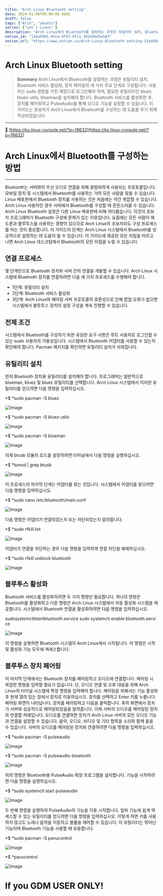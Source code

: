 ```yaml
---
title: "Arch Linux Bluetooth setting"
date: 2024-01-08T00:00:00.000Z
draft: false
tags: ["Arch", "ubuntu"]
series: ["Let's Linux!"]
description: "Arch Linux에서 Bluetooth를 설정하는 과정은 유틸리티 설치, Bluetooth 서비스 활성화, 장치 페어링의 세 가지 주요 단계로 구성됩니다. 사용자는 sudo 권한을 가진 계정으로 로그인해야 하며, 필요한 유틸리티인 bluez, bluez-utils, blueman을 설치해야 합니다. Bluetooth 서비스를 활성화한 후, 장치를 페어링하고 PulseAudio를 통해 오디오 기능을 설정할 수 있습니다. 이 가이드는 초보자가 Arch Linux에서 Bluetooth를 구성하는 데 도움을 주기 위해 작성되었습니다."
notion_id: "134a9801-45ca-4f93-8fc1-382d46d5a583"
notion_url: "https://www.notion.so/Arch-Linux-Bluetooth-setting-134a980145ca4f938fc1382d46d5a583"
---
```


# Arch Linux Bluetooth setting

> **Summary**
> Arch Linux에서 Bluetooth를 설정하는 과정은 유틸리티 설치, Bluetooth 서비스 활성화, 장치 페어링의 세 가지 주요 단계로 구성됩니다. 사용자는 sudo 권한을 가진 계정으로 로그인해야 하며, 필요한 유틸리티인 bluez, bluez-utils, blueman을 설치해야 합니다. Bluetooth 서비스를 활성화한 후, 장치를 페어링하고 PulseAudio를 통해 오디오 기능을 설정할 수 있습니다. 이 가이드는 초보자가 Arch Linux에서 Bluetooth를 구성하는 데 도움을 주기 위해 작성되었습니다.

---

🔗 [https://ko.linux-console.net/?p=16632](https://ko.linux-console.net/?p=16632)

# **Arch Linux에서 Bluetooth를 구성하는 방법**

---

Bluetooth는 서버와의 무선 오디오 연결을 위해 광범위하게 사용되는 프로토콜입니다. 모바일 장치 및 시스템에서 Bluetooth를 사용하는 거의 모든 사람을 찾을 수 있습니다. Linux 배포판에서 Bluetooth 장치를 사용하는 것은 처음에는 약간 복잡할 수 있습니다. Arch Linux 사용자인 경우 서버에서 Bluetooth를 구성할 때 혼란스러울 수 있습니다. Arch Linux Bluetooth 설정은 다른 Linux 배포판에 비해 까다롭습니다. 이것이 초보자 프로그래머가 Bluetooth 구성에 문제가 있는 이유입니다. 요즘에는 모든 사람이 헤드폰과 블루투스를 사용하는 경향이 있으므로 Arch Linux의 초보자라도 구성 프로세스를 아는 것이 중요합니다. 이 가이드의 단계는 Arch Linux 시스템에서 Bluetooth를 성공적으로 설정하는 데 도움이 될 수 있습니다. 이 가이드에 제공된 모든 지침을 따르고 나면 Arch Linux 데스크탑에서 Bluetooth의 모든 이점을 누릴 수 있습니다.

## **연결 프로세스**

몇 단계만으로 Bluetooth 장치와 서버 간의 연결을 개발할 수 있습니다. Arch Linux 시스템에 Bluetooth 장치를 연결하려면 다음 세 가지 프로세스를 수행해야 합니다.

- 1단계: 유틸리티 설치
- 2단계: Bluetooth 서비스 활성화
- 3단계: Arch Linux와 페어링
서버 프로토콜의 호환성으로 인해 팝업 오류가 없으면 시스템에서 블루투스 장치의 설정 구성을 계속 진행할 수 있습니다.

## **전제 조건**

시스템에서 Bluetooth를 구성하기 위한 유일한 요구 사항은 루트 사용자로 로그인할 수 있는 sudo 사용자의 가용성입니다. 시스템에서 Bluetooth 어댑터를 사용할 수 있는지 확인해야 합니다. Pacman 패키지를 확인하면 유틸리티 설치가 쉬워집니다.

## **유틸리티 설치**

먼저 Bluetooth 장치용 유틸리티를 설치해야 합니다. 프로그래머는 일반적으로 blueman, bluez 및 bluez 유틸리티를 선택합니다. Arch Linux 시스템에서 이러한 유틸리티를 얻으려면 다음 명령을 입력하십시오.

*$ *sudo pacman -S bluez

![Image](image_ba8cf8365c05.jpg)

*$ *sudo pacman -S bluez-utils

![Image](image_89dbd1e94666.jpg)

*$ *sudo pacman -S blueman

![Image](image_44c514c3f235.jpg)

이제 btusb 모듈의 로드를 설정하려면 터미널에서 다음 명령을 실행하십시오.

*$ *lsmod | grep btusb

![Image](image_6ffafa15465d.jpg)

이 프로세스의 마지막 단계는 어댑터를 찾는 것입니다. 시스템에서 어댑터를 찾으려면 다음 명령을 입력하십시오.

*$ *sudo nano /etc/bluetooth/main.conf

![Image](image_f7ad3a8dea03.jpg)

다음 명령은 어댑터가 연결되었는지 또는 차단되었는지 알려줍니다.

*$ *sudo rfkill list

![Image](image_63588c5e7fe6.jpg)

어댑터가 연결을 차단하는 경우 다음 명령을 입력하여 연결 차단을 해제하십시오.

*$ *sudo rfkill unblock bluetooth

![Image](image_045ed820798c.jpg)

## **블루투스 활성화**

Bluetooth 서비스를 활성화하려면 두 가지 명령만 필요합니다. 하나의 명령은 Bluetooth를 활성화하고 다른 명령은 Arch Linux 시스템에서 자동 활성화 시스템을 제공합니다. 시스템에서 Bluetooth 연결을 활성화하려면 다음 명령을 입력하십시오.

$ sudo systemctl start bluetooth.service$ sudo systemctl enable bluetooth.service

![Image](image_8eab3a17e46f.jpg)

이 명령을 실행하면 Bluetooth 시스템이 Arch Linux에서 시작됩니다. 이 명령은 시작 및 활성화 기능 모두에 액세스합니다.

## **블루투스 장치 페어링**

이 마지막 단계에서는 Bluetooth 장치를 페어링하고 오디오에 연결합니다. 페어링 시 복잡한 명령을 입력할 필요가 없습니다. 단, 오디오 연결 및 오류 대응을 위해 Arch Linux의 터미널 시스템에 특정 명령을 입력해야 합니다. 페어링을 위해서는 기능 활성화 후 현재 열려 있는 창에서 장치로 이동하십시오. 장치를 선택하고 Enter 키를 누릅니다. 페어링 화면이 나타납니다. 장치를 페어링하고 다음을 클릭합니다. 축하 화면에서 장치가 서버와 성공적으로 페어링되었음을 알려줍니다. 이제 서버의 오디오를 페어링된 장치와 연결할 차례입니다. 오디오를 연결하면 장치가 Arch Linux 서버의 모든 오디오 기능과 연결을 설정할 수 있습니다. 음악, 오디오, 비디오 및 기타 항목을 소리와 함께 들을 수 있습니다. 서버의 오디오를 페어링된 장치와 연결하려면 다음 명령을 입력하십시오.

*$ *sudo pacman -S pulseaudio

![Image](image_f2b296c66498.jpg)

*$ *sudo pacman -S pulseaudio-bluetooth

![Image](image_3720610bd8da.jpg)

위의 명령은 Bluetooth용 PulseAudio 확장 프로그램을 설치합니다. 기능을 시작하려면 다음 명령을 실행하십시오.

*$ *sudo systemctl start pulseaudio

![Image](image_163ecac78413.jpg)

두 번째 명령을 실행하여 PulseAudio의 기능을 자동 시작합니다. 앞뒤 기능에 쉽게 액세스할 수 있는 유틸리티를 얻으려면 다음 명령을 입력하십시오. 이렇게 하면 키를 사용하지 않고도 노래나 음악을 이동하고 볼륨을 제어할 수 있습니다. 이 유틸리티는 뛰어난 기능이며 Bluetooth 기능을 사용할 때 유용합니다.

*$ *sudo pacman -S pavucontrol

![Image](image_22fb29e13345.jpg)

*$ *pavucontrol

![Image](image_b7f53784985c.jpg)



# If you GDM USER ONLY!

